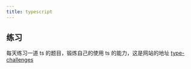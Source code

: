 ```yaml
---
title: typescript
---
```


## 练习

每天练习一道 ts 的题目，锻炼自己的使用 ts 的能力，这是网站的地址 [type-challenges](https://github.com/type-challenges/type-challenges/blob/main/README.zh-CN.md)
